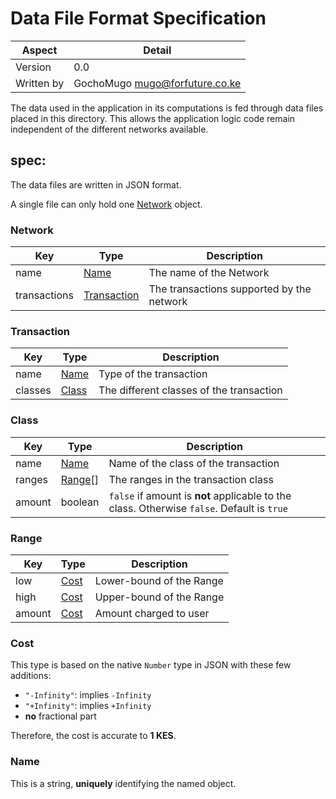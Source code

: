 # Data File Format Specification

|Aspect|Detail|
|------|------|
|Version|0.0|
|Written by|GochoMugo <mugo@forfuture.co.ke>|

The data used in the application in its computations is fed through data files
placed in this directory. This allows the application logic code remain
independent of the different networks available.

## spec:

The data files are written in JSON format.

A single file can only hold one [Network](#type-network) object.

<a name="type-network"></a>
### Network

|Key|Type|Description|
|---|----|-----------|
|name|[Name](#type-name)|The name of the Network|
|transactions|[Transaction](#type-transaction)|The transactions supported by the network|

<a name="type-transaction"></a>
### Transaction

|Key|Type|Description|
|---|----|-----------|
|name|[Name](#type-name)|Type of the transaction|
|classes|[Class](#type-class)|The different classes of the transaction|

<a name="type-class"></a>
### Class

|Key|Type|Description|
|---|----|-----------|
|name|[Name](#type-name)|Name of the class of the transaction|
|ranges|[Range](#type-range)[]|The ranges in the transaction class|
|amount|boolean|`false` if amount is **not** applicable to the class. Otherwise `false`. Default is `true`|


### Range
<a name="type-range"></a>

|Key|Type|Description|
|---|----|-----------|
|low|[Cost](#type-cost)|Lower-bound of the Range|
|high|[Cost](#type-cost)|Upper-bound of the Range|
|amount|[Cost](#type-cost)|Amount charged to user|


### Cost
<a name="type-cost"></a>

This type is based on the native `Number` type in JSON with these few additions:

* `"-Infinity"`: implies `-Infinity`
* `"+Infinity"`: implies `+Infinity`
* **no** fractional part

Therefore, the cost is accurate to **1 KES**.


<a name="type-name"></a>
### Name

This is a string, **uniquely** identifying the named object.
